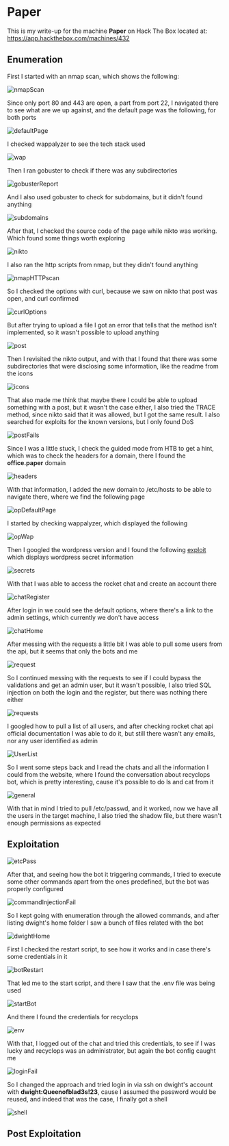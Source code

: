 # Paper

This is my write-up for the machine **Paper** on Hack The Box located at: https://app.hackthebox.com/machines/432

## Enumeration

First I started with an nmap scan, which shows the following:

![nmapScan](./res/Paper/nmapScan.png)

Since only port 80 and 443 are open, a part from port 22, I navigated there to see what are we up against, and the default page was the following, for both ports

![defaultPage](./res/Paper/defaultPage.png)

I checked wappalyzer to see the tech stack used

![wap](./res/Paper/wap.png)

Then I ran gobuster to check if there was any subdirectories

![gobusterReport](./res/Paper/gobusterReport.png)

And I also used gobuster to check for subdomains, but it didn't found anything

![subdomains](./res/Paper/subdomains.png)

After that, I checked the source code of the page while nikto was working. Which found some things worth exploring

![nikto](./res/Paper/nikto.png)

I also ran the http scripts from nmap, but they didn't found anything

![nmapHTTPscan](./res/Paper/nmapHTTPscan.png)

So I checked the options with curl, because we saw on nikto that post was open, and curl confirmed

![curlOptions](./res/Paper/curlOptions.png)

But after trying to upload a file I got an error that tells that the method isn't implemented, so it wasn't possible to upload anything

![post](./res/Paper/post.png)

Then I revisited the nikto output, and with that I found that there was some subdirectories that were disclosing some information, like the readme from the icons

![icons](./res/Paper/icons.png)

That also made me think that maybe there I could be able to upload something with a post, but it wasn't the case either, I also tried the TRACE method, since nikto said that it was allowed, but I got the same result. I also searched for exploits for the known versions, but I only found DoS

![postFails](./res/Paper/postFails.png)

Since I was a little stuck, I check the guided mode from HTB to get a hint, which was to check the headers for a domain, there I found the **office.paper** domain

![headers](./res/Paper/headers.png)

With that information, I added the new domain to /etc/hosts to be able to navigate there, where we find the following page

![opDefaultPage](./res/Paper/opDefaultPage.png)

I started by checking wappalyzer, which displayed the following

![opWap](./res/Paper/opWap.png)

Then I googled the wordpress version and I found the following [exploit](https://www.exploit-db.com/exploits/47690) which displays wordpress secret information

![secrets](./res/Paper/secrets.png)

With that I was able to access the rocket chat and create an account there

![chatRegister](./res/Paper/chatRegister.png)

After login in we could see the default options, where there's a link to the admin settings, which currently we don't have access

![chatHome](./res/Paper/chatHome.png)

After messing with the requests a little bit I was able to pull some users from the api, but it seems that only the bots and me

![request](./res/Paper/request.png)

So I continued messing with the requests to see if I could bypass the validations and get an admin user, but it wasn't possible, I also tried SQL injection on both the login and the register, but there was nothing there either

![requests](./res/Paper/requests.png)

I googled how to pull a list of all users, and after checking rocket chat api official documentation I was able to do it, but still there wasn't any emails, nor any user identified as admin

![UserList](./res/Paper/userList.png)

So I went some steps back and I read the chats and all the information I could from the website, where I found the conversation about recyclops bot, which is pretty interesting, cause it's possible to do ls and cat from it

![general](./res/Paper/general.png)

With that in mind I tried to pull /etc/passwd, and it worked, now we have all the users in the target machine, I also tried the shadow file, but there wasn't enough permissions as expected

## Exploitation

![etcPass](./res/Paper/etcPass.png)

After that, and seeing how the bot it triggering commands, I tried to execute some other commands apart from the ones predefined, but the bot was properly configured

![commandInjectionFail](./res/Paper/commandInjectionFail.png)

So I kept going with enumeration through the allowed commands, and after listing dwight's home folder I saw a bunch of files related with the bot

![dwightHome](./res/Paper/dwightHome.png)

First I checked the restart script, to see how it works and in case there's some credentials in it

![botRestart](./res/Paper/botRestart.png)

That led me to the start script, and there I saw that the .env file was being used

![startBot](./res/Paper/startBot.png)

And there I found the credentials for recyclops

![env](./res/Paper/env.png)

With that, I logged out of the chat and tried this credentials, to see if I was lucky and recyclops was an administrator, but again the bot config caught me

![loginFail](./res/Paper/loginFail.png)

So I changed the approach and tried login in via ssh on dwight's account with **dwight:Queenofblad3s!23**, cause I assumed the password would be reused, and indeed that was the case, I finally got a shell

![shell](./res/Paper/shell.png)

## Post Exploitation
